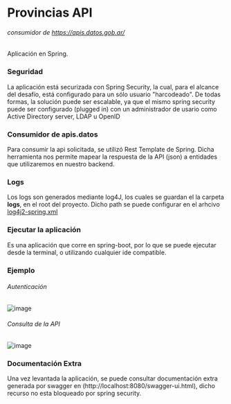 # Provincias API
###### consumidor de https://apis.datos.gob.ar/
Aplicación en Spring. 

### Seguridad 
La aplicación está securizada con Spring Security, la cual, para el alcance del desafío, está configurado para un sólo usuario "harcodeado". De todas formas, la solución puede ser escalable, ya que el mismo spring security puede ser configurado (plugged in) con un administrador de usario como Active Directory server, LDAP u OpenID 

### Consumidor de apis.datos
Para consumir la api solicitada, se utilizó Rest Template de Spring. Dicha herramienta nos permite mapear la respuesta de la API (json) a entidades que utilizaremos en nuestro backend.

### Logs
Los logs son generados mediante log4J, los cuales se guardan el la carpeta **logs**, en el root del proyecto. Dicho path se puede configurar en el arhcivo [log4j2-spring.xml](https://github.com/juliangauna236/provincias-flock-api/blob/main/src/main/resources/log4j2-spring.xml)

### Ejecutar la aplicación
Es una aplicación que corre en spring-boot, por lo que se puede ejecutar desde la terminal, o utilizando cualquier ide compatible.

### Ejemplo
###### Autenticación
![image](https://user-images.githubusercontent.com/105994685/174885283-441496d4-08a5-4494-954a-b0c6d6503906.png)

###### Consulta de la API
![image](https://user-images.githubusercontent.com/105994685/174885421-70fc9d06-712e-4202-a669-41b3f1d2b8ae.png)

### Documentación Extra
Una vez levantada la aplicación, se puede consultar documentación extra generada por swagger en (http://localhost:8080/swagger-ui.html), dicho recurso no esta bloqueado por spring security.
